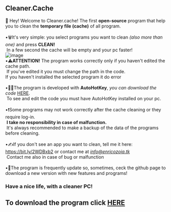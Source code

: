 ## Cleaner.Cache
👋 Hey! Welcome to Cleaner.cache!
The first **open-source** program that help you to clean the **temporary file (cache)** of all program.<br>
<br>
•🗑It's very simple: you select programs you want to clean *(also more than one)* and press **CLEAN!**<br>
 In a few second the cache will be empty and your pc faster!<br>
 ![image](https://user-images.githubusercontent.com/86716764/131656424-87b2585c-276a-46a2-b876-d545857847da.png)
 <br>
•⚠️**ATTENTION!** The program works correctly only if you haven't edited the cache path.<br>
 If you've edited it you must change the path in the code.<br>
 If you haven't installed the selected program it do error<br>
 <br>
•👨‍💻The program is developed with **AutoHotKey**, *you can download the code* [HERE](https://github.com/enricozoia/Cleaner.Cache/releases/download/v1.0/CleanerCache_CODE.zip).<br>
 To see and edit the code you must have AutoHotKey installed on your pc.<br>
 <br>
•❗️Some programs may not work correctly after the cache cleaning or they require log-in.<br>
 **I take no responsibility in case of malfunction.**<br>
 It's always recommended to make a backup of the data of the programs before cleaning.<br>
 <br>
•✍️If you don't see an app you want to clean, tell me it here: https://bit.ly/2WDBxb2 or contact me at *info@enricozoia.tk*<br>
 Contact me also in case of bug or malfunction<br>
<br>
•🔄The program is frequently update so, sometimes, ceck the github page to download a new version with new features and programs!<br>

### Have a nice life, with a cleaner PC!

## To download the program click [HERE](https://github.com/enricozoia/cleaner.cache/releases)
